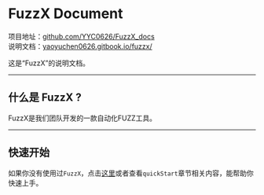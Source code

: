 # FuzzX Document

项目地址：[github.com/YYC0626/FuzzX_docs](https://github.com/YYC0626/FuzzX_docs)        
说明文档：[yaoyuchen0626.gitbook.io/fuzzx/](https://yaoyuchen0626.gitbook.io/fuzzx/)        

这是“FuzzX”的说明文档。

---

## 什么是 FuzzX ?

FuzzX是我们团队开发的一款自动化FUZZ工具。


---

## 快速开始

如果你没有使用过`FuzzX`，点击[这里](https://yaoyuchen0626.gitbook.io/fuzzx/get-started)或者查看`quickStart`章节相关内容，能帮助你快速上手。



